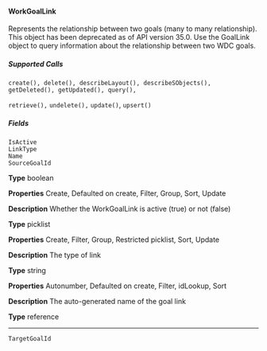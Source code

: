 #### WorkGoalLink

Represents the relationship between two goals (many to many relationship). This object has been deprecated as of API version 35.0.
Use the GoalLink object to query information about the relationship between two WDC goals.

##### Supported Calls
```
create(), delete(), describeLayout(), describeSObjects(), getDeleted(), getUpdated(), query(),

```
`retrieve(),` `undelete(),` `update()`, `upsert()`

##### Fields

```
IsActive
LinkType
Name
SourceGoalId

```

**Type**
boolean

**Properties**
Create, Defaulted on create, Filter, Group, Sort, Update

**Description**
Whether the WorkGoalLink is active (true) or not (false)

**Type**
picklist

**Properties**
Create, Filter, Group, Restricted picklist, Sort, Update

**Description**
The type of link

**Type**
string

**Properties**
Autonumber, Defaulted on create, Filter, idLookup, Sort

**Description**
The auto-generated name of the goal link

**Type**
reference


-----

```
TargetGoalId
